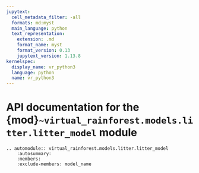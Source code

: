 ```yaml
---
jupytext:
  cell_metadata_filter: -all
  formats: md:myst
  main_language: python
  text_representation:
    extension: .md
    format_name: myst
    format_version: 0.13
    jupytext_version: 1.13.8
kernelspec:
  display_name: vr_python3
  language: python
  name: vr_python3
---
```


# API documentation for the {mod}`~virtual_rainforest.models.litter.litter_model` module

```{eval-rst}
.. automodule:: virtual_rainforest.models.litter.litter_model
    :autosummary:
    :members:
    :exclude-members: model_name
```
